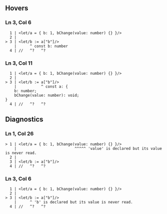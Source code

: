 ## Hovers
### Ln 3, Col 6
```marko
  1 | <let/a = { b: 1, bChange(value: number) {} }/>
  2 |
> 3 | <let/b := a["b"]/>
    |      ^ const b: number
  4 | //   ^?   ^?
```

### Ln 3, Col 11
```marko
  1 | <let/a = { b: 1, bChange(value: number) {} }/>
  2 |
> 3 | <let/b := a["b"]/>
    |           ^ const a: {
    b: number;
    bChange(value: number): void;
}
  4 | //   ^?   ^?
```

## Diagnostics
### Ln 1, Col 26
```marko
> 1 | <let/a = { b: 1, bChange(value: number) {} }/>
    |                          ^^^^^ 'value' is declared but its value is never read.
  2 |
  3 | <let/b := a["b"]/>
  4 | //   ^?   ^?
```

### Ln 3, Col 6
```marko
  1 | <let/a = { b: 1, bChange(value: number) {} }/>
  2 |
> 3 | <let/b := a["b"]/>
    |      ^ 'b' is declared but its value is never read.
  4 | //   ^?   ^?
```

